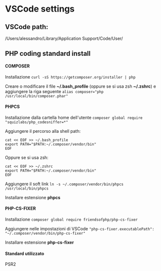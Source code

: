 # VSCode settings

## VSCode path:
/Users/alessandro/Library/Application Support/Code/User/

## PHP coding standard install

#### COMPOSER
Installazione ```curl -sS https://getcomposer.org/installer | php```

Creare o modificare il file **~/.bash_profile** (oppure se si usa zsh **~/.zshrc**) e aggiungere la riga seguente
```alias composer="php /usr/local/bin/composer.phar"```

#### PHPCS
Installazione dalla cartella home dell'utente ```composer global require "squizlabs/php_codesniffer=*"```

Aggiungere il percorso alla shell path:
```
cat << EOF >> ~/.bash_profile
export PATH="$PATH:~/.composer/vendor/bin"
EOF
```

Oppure se si usa zsh:
```
cat << EOF >> ~/.zshrc
export PATH="$PATH:~/.composer/vendor/bin"
EOF
```

Aggiungere il soft link ```ln -s ~/.composer/vendor/bin/phpcs /usr/local/bin/phpcs```

Installare estensione **phpcs**

#### PHP-CS-FIXER
Installazione ```composer global require friendsofphp/php-cs-fixer```

Aggiungere nelle impostazioni di VSCode ```"php-cs-fixer.executablePath": "~/.composer/vendor/bin/php-cs-fixer"```

Installare estensione **php-cs-fixer**

#### Standard utilizzato
PSR2
